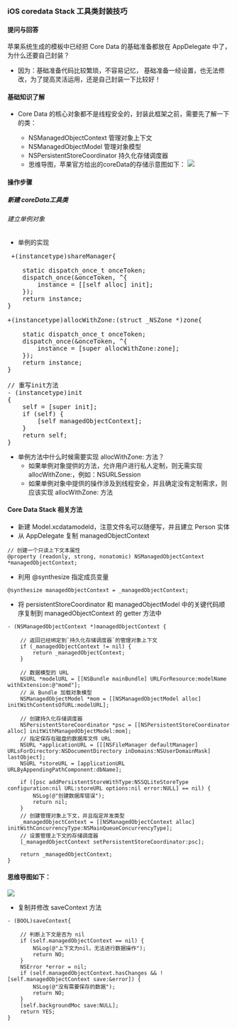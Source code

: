 ### iOS coredata Stack 工具类封装技巧

#### 提问与回答
  苹果系统生成的模板中已经把 Core Data 的基础准备都放在 AppDelegate 中了，为什么还要自己封装？

 * 因为：基础准备代码比较繁琐，不容易记忆， 基础准备一经设置，也无法修改，为了提高灵活运用，还是自己封装一下比较好！
 
 
#### 基础知识了解
* Core Data 的核心对象都不是线程安全的，封装此框架之前，需要先了解一下的类：

  + NSManagedObjectContext 管理对象上下文
  + NSManagedObjectModel 管理对象模型
  + NSPersistentStoreCoordinator 持久化存储调度器

  - 思维导图，苹果官方给出的coreData的存储示意图如下：
  ![](http://d.picphotos.baidu.com/album/s%3D1100%3Bq%3D90/sign=b95df227758b4710ca2ff9cdf3fef88c/6a63f6246b600c3384b8d4ce1d4c510fd8f9a1f6.jpg)
  
#### 操作步骤
##### 新建 coreData工具类
###### 建立单例对象
 * 单例的实现
<pre> +(instancetype)shareManager{
    
    static dispatch_once_t onceToken;
    dispatch_once(&onceToken, ^{
        instance = [[self alloc] init];
    });
    return instance;
}

+(instancetype)allocWithZone:(struct _NSZone *)zone{
    
    static dispatch_once_t onceToken;
    dispatch_once(&onceToken, ^{
        instance = [super allocWithZone:zone];
    });
    return instance;
}

// 重写init方法
- (instancetype)init
{
    self = [super init];
    if (self) {
        [self managedObjectContext];
    }
    return self;
} </pre>

- 单例方法中什么时候需要实现 allocWithZone: 方法？
   + 如果单例对象提供的方法，允许用户进行私人定制，则无需实现 allocWithZone:，例如：NSURLSession
   + 如果单例对象中提供的操作涉及到线程安全，并且确定没有定制需求，则应该实现 allocWithZone: 方法
   
#### Core Data Stack 相关方法
* 新建 Model.xcdatamodeld，注意文件名可以随便写，并且建立 Person 实体
* 从 AppDelegate 复制 managedObjectContext

 ``` 
 // 创建一个只读上下文本属性
@property (readonly, strong, nonatomic) NSManagedObjectContext *managedObjectContext;

```
* 利用 @synthesize 指定成员变量

```
@synthesize managedObjectContext = _managedObjectContext;

``` 

*  将 persistentStoreCoordinator 和 managedObjectModel 中的关键代码顺序复制到 managedObjectContext 的 getter 方法中


```
- (NSManagedObjectContext *)managedObjectContext {

    // 返回已经绑定到`持久化存储调度器`的管理对象上下文
    if (_managedObjectContext != nil) {
        return _managedObjectContext;
    }

    // 数据模型的 URL
    NSURL *modelURL = [[NSBundle mainBundle] URLForResource:modelName withExtension:@"momd"];
    // 从 Bundle 加载对象模型
    NSManagedObjectModel *mom = [[NSManagedObjectModel alloc] initWithContentsOfURL:modelURL];

    // 创建持久化存储调度器
    NSPersistentStoreCoordinator *psc = [[NSPersistentStoreCoordinator alloc] initWithManagedObjectModel:mom];
    // 指定保存在磁盘的数据库文件 URL
    NSURL *applicationURL = [[[NSFileManager defaultManager] URLsForDirectory:NSDocumentDirectory inDomains:NSUserDomainMask] lastObject];
    NSURL *storeURL = [applicationURL URLByAppendingPathComponent:dbName];

    if ([psc addPersistentStoreWithType:NSSQLiteStoreType configuration:nil URL:storeURL options:nil error:NULL] == nil) {
        NSLog(@"创建数据库错误");
        return nil;
    }
    // 创建管理对象上下文，并且指定并发类型
    _managedObjectContext = [[NSManagedObjectContext alloc] initWithConcurrencyType:NSMainQueueConcurrencyType];
    // 设置管理上下文的存储调度器
    [_managedObjectContext setPersistentStoreCoordinator:psc];

    return _managedObjectContext;
}

```

#### 思维导图如下：
![](http://c.picphotos.baidu.com/album/s%3D1100%3Bq%3D90/sign=40d998200e24ab18e416e53605caddbc/e850352ac65c103841fcb3c4b5119313b07e8931.jpg)

* 复制并修改 saveContext 方法

```
- (BOOL)saveContext{
    
    // 判断上下文是否为 nil
    if (self.managedObjectContext == nil) {
        NSLog(@"上下文为nil，无法进行数据操作");
        return NO;
    }
    NSError *error = nil;
    if (self.managedObjectContext.hasChanges && ![self.managedObjectContext save:&error]) {
        NSLog(@"没有需要保存的数据");
        return NO;
    }
    [self.backgroundMoc save:NULL];
    return YES;
}


```
 

